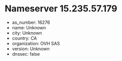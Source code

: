 # Nameserver 15.235.57.179

* as_number: 16276
* name: Unknown
* city: Unknown
* country: CA
* organization: OVH SAS
* version: Unknown
* dnssec: false

